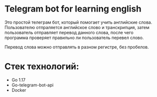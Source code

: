 # Telegram bot for learning english

Это простой телеграм бот, который помогает учить английские слова. Пользователю отпраляется английское слово и транскрипция, затем пользователь отправляет перевод данного слова, после чего программа проверяет правильно ли пользователь перевел слово.

Перевод слова можно отправлять в разном регистре, без пробелов.

# Стек технологий:

* Go 1.17
* Go-telegram-bot-api
* Docker